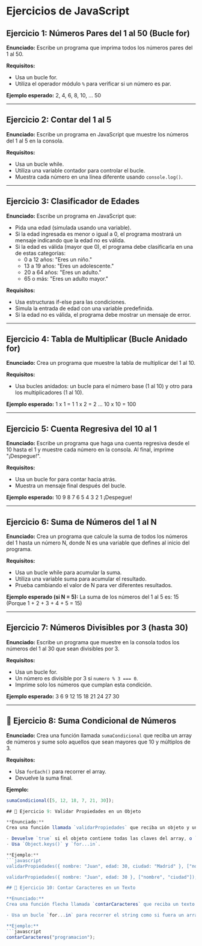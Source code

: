 # Ejercicios de JavaScript

## Ejercicio 1: Números Pares del 1 al 50 (Bucle for)

**Enunciado:**
Escribe un programa que imprima todos los números pares del 1 al 50.

**Requisitos:**
- Usa un bucle for.
- Utiliza el operador módulo `%` para verificar si un número es par.

**Ejemplo esperado:**
2, 4, 6, 8, 10, ... 50


---

## Ejercicio 2: Contar del 1 al 5

**Enunciado:**
Escribe un programa en JavaScript que muestre los números del 1 al 5 en la consola.

**Requisitos:**
- Usa un bucle while.
- Utiliza una variable contador para controlar el bucle.
- Muestra cada número en una línea diferente usando `console.log()`.

---

## Ejercicio 3: Clasificador de Edades

**Enunciado:**
Escribe un programa en JavaScript que:

- Pida una edad (simulada usando una variable).
- Si la edad ingresada es menor o igual a 0, el programa mostrará un mensaje indicando que la edad no es válida.
- Si la edad es válida (mayor que 0), el programa debe clasificarla en una de estas categorías:
  - 0 a 12 años: "Eres un niño."
  - 13 a 19 años: "Eres un adolescente."
  - 20 a 64 años: "Eres un adulto."
  - 65 o más: "Eres un adulto mayor."

**Requisitos:**
- Usa estructuras if-else para las condiciones.
- Simula la entrada de edad con una variable predefinida.
- Si la edad no es válida, el programa debe mostrar un mensaje de error.

---

## Ejercicio 4: Tabla de Multiplicar (Bucle Anidado for)

**Enunciado:**
Crea un programa que muestre la tabla de multiplicar del 1 al 10.

**Requisitos:**
- Usa bucles anidados: un bucle para el número base (1 al 10) y otro para los multiplicadores (1 al 10).

**Ejemplo esperado:**
1 x 1 = 1 1 x 2 = 2 ... 10 x 10 = 100


---

## Ejercicio 5: Cuenta Regresiva del 10 al 1

**Enunciado:**
Escribe un programa que haga una cuenta regresiva desde el 10 hasta el 1 y muestre cada número en la consola. Al final, imprime "¡Despegue!".

**Requisitos:**
- Usa un bucle for para contar hacia atrás.
- Muestra un mensaje final después del bucle.

**Ejemplo esperado:**
10
9
8
7
6
5
4
3
2
1
¡Despegue!


---

## Ejercicio 6: Suma de Números del 1 al N

**Enunciado:**
Crea un programa que calcule la suma de todos los números del 1 hasta un número N, donde N es una variable que defines al inicio del programa.

**Requisitos:**
- Usa un bucle while para acumular la suma.
- Utiliza una variable suma para acumular el resultado.
- Prueba cambiando el valor de N para ver diferentes resultados.

**Ejemplo esperado (si N = 5):**
La suma de los números del 1 al 5 es: 15
(Porque 1 + 2 + 3 + 4 + 5 = 15)

---

## Ejercicio 7: Números Divisibles por 3 (hasta 30)

**Enunciado:**
Escribe un programa que muestre en la consola todos los números del 1 al 30 que sean divisibles por 3.

**Requisitos:**
- Usa un bucle for.
- Un número es divisible por 3 si `numero % 3 === 0`.
- Imprime solo los números que cumplan esta condición.

**Ejemplo esperado:**
3
6
9
12
15
18
21
24
27
30

---

## 🧮 Ejercicio 8: Suma Condicional de Números

**Enunciado:**
Crea una función llamada `sumaCondicional` que reciba un array de números y sume solo aquellos que sean mayores que 10 y múltiplos de 3.

**Requisitos:**
- Usa `forEach()` para recorrer el array.
- Devuelve la suma final.

**Ejemplo:**
```javascript
sumaCondicional([5, 12, 18, 7, 21, 30]);  

## 🔄 Ejercicio 9: Validar Propiedades en un Objeto

**Enunciado:**
Crea una función llamada `validarPropiedades` que reciba un objeto y un array de claves.

- Devuelve `true` si el objeto contiene todas las claves del array, o `false` en caso contrario.
- Usa `Object.keys()` y `for...in`.

**Ejemplo:**
```javascript
validarPropiedades({ nombre: "Juan", edad: 30, ciudad: "Madrid" }, ["nombre", "edad"]);

validarPropiedades({ nombre: "Juan", edad: 30 }, ["nombre", "ciudad"]);

## 🔢 Ejercicio 10: Contar Caracteres en un Texto

**Enunciado:**
Crea una función flecha llamada `contarCaracteres` que reciba un texto (string) y devuelva un objeto que indique cuántas veces aparece cada carácter.

- Usa un bucle `for...in` para recorrer el string como si fuera un array de caracteres (los strings en JS permiten esto).

**Ejemplo:**
```javascript
contarCaracteres("programacion");
